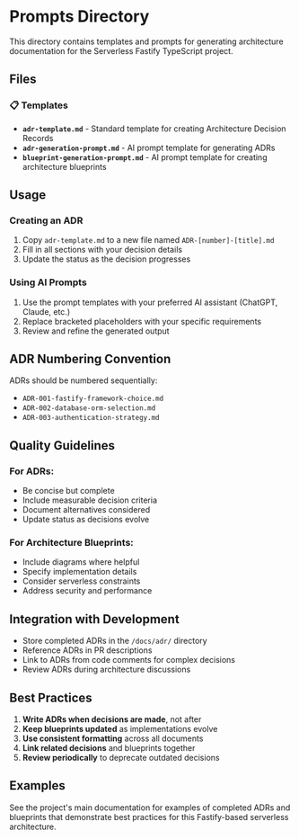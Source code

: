# Prompts Directory

This directory contains templates and prompts for generating architecture documentation for the Serverless Fastify TypeScript project.

## Files

### 📋 Templates
- **`adr-template.md`** - Standard template for creating Architecture Decision Records
- **`adr-generation-prompt.md`** - AI prompt template for generating ADRs
- **`blueprint-generation-prompt.md`** - AI prompt template for creating architecture blueprints

## Usage

### Creating an ADR
1. Copy `adr-template.md` to a new file named `ADR-[number]-[title].md`
2. Fill in all sections with your decision details
3. Update the status as the decision progresses

### Using AI Prompts
1. Use the prompt templates with your preferred AI assistant (ChatGPT, Claude, etc.)
2. Replace bracketed placeholders with your specific requirements
3. Review and refine the generated output

## ADR Numbering Convention

ADRs should be numbered sequentially:
- `ADR-001-fastify-framework-choice.md`
- `ADR-002-database-orm-selection.md`
- `ADR-003-authentication-strategy.md`

## Quality Guidelines

### For ADRs:
- Be concise but complete
- Include measurable decision criteria
- Document alternatives considered
- Update status as decisions evolve

### For Architecture Blueprints:
- Include diagrams where helpful
- Specify implementation details
- Consider serverless constraints
- Address security and performance

## Integration with Development

- Store completed ADRs in the `/docs/adr/` directory
- Reference ADRs in PR descriptions
- Link to ADRs from code comments for complex decisions
- Review ADRs during architecture discussions

## Best Practices

1. **Write ADRs when decisions are made**, not after
2. **Keep blueprints updated** as implementations evolve
3. **Use consistent formatting** across all documents
4. **Link related decisions** and blueprints together
5. **Review periodically** to deprecate outdated decisions

## Examples

See the project's main documentation for examples of completed ADRs and blueprints that demonstrate best practices for this Fastify-based serverless architecture.